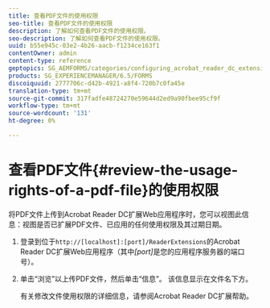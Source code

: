 ```yaml
---
title: 查看PDF文件的使用权限
seo-title: 查看PDF文件的使用权限
description: 了解如何查看PDF文件的使用权限。
seo-description: 了解如何查看PDF文件的使用权限。
uuid: b55e945c-03e2-4b26-aacb-f1234ce163f1
contentOwner: admin
content-type: reference
geptopics: SG_AEMFORMS/categories/configuring_acrobat_reader_dc_extensions
products: SG_EXPERIENCEMANAGER/6.5/FORMS
discoiquuid: 2777706c-d42b-4921-a8f4-720b7c0fa45e
translation-type: tm+mt
source-git-commit: 317fadfe48724270e59644d2ed9a90fbee95cf9f
workflow-type: tm+mt
source-wordcount: '131'
ht-degree: 0%

---
```



# 查看PDF文件{#review-the-usage-rights-of-a-pdf-file}的使用权限

将PDF文件上传到Acrobat Reader DC扩展Web应用程序时，您可以视图此信息：视图是否已扩展PDF文件、已应用的任何使用权限及其过期日期。

1. 登录到位于`http://[localhost]:[port]/ReaderExtensions`的Acrobat Reader DC扩展Web应用程序（其中&#x200B;*[port]*&#x200B;是您的应用程序服务器的端口号）。
1. 单击“浏览”以上传PDF文件，然后单击“信息”。 该信息显示在文件名下方。

   有关修改文件使用权限的详细信息，请参阅Acrobat Reader DC扩展帮助。

